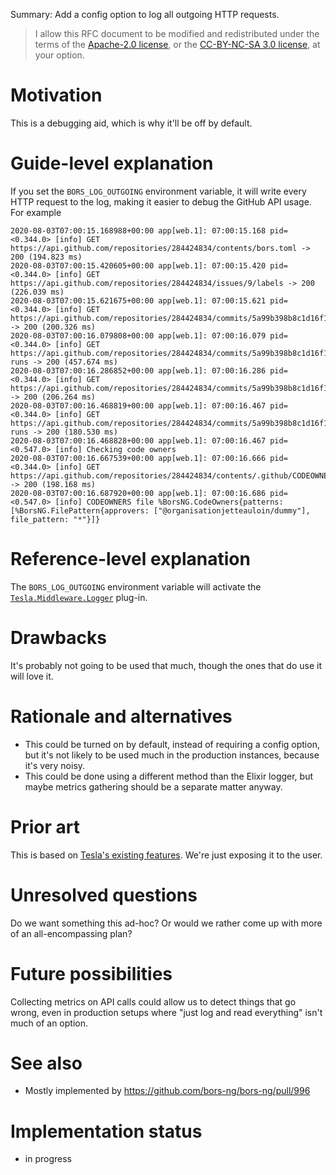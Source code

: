 Summary: Add a config option to log all outgoing HTTP requests.

<!-- RFC documents are put under a dual license, because the default license for content on this forum is CC-BY-NC-SA, while the license for bors's code is Apache 2.0 -->

> I allow this RFC document to be modified and redistributed under the terms of the [Apache-2.0 license](http://www.apache.org/licenses/LICENSE-2.0), or the [CC-BY-NC-SA 3.0 license](http://creativecommons.org/licenses/by-nc-sa/3.0/deed.en_US), at your option.

# Motivation

This is a debugging aid, which is why it'll be off by default.

# Guide-level explanation

If you set the `BORS_LOG_OUTGOING` environment variable, it will write every HTTP request to the log, making it easier to debug the GitHub API usage. For example

    2020-08-03T07:00:15.168988+00:00 app[web.1]: 07:00:15.168 pid=<0.344.0> [info] GET https://api.github.com/repositories/284424834/contents/bors.toml -> 200 (194.823 ms)
    2020-08-03T07:00:15.420605+00:00 app[web.1]: 07:00:15.420 pid=<0.344.0> [info] GET https://api.github.com/repositories/284424834/issues/9/labels -> 200 (226.039 ms)
    2020-08-03T07:00:15.621675+00:00 app[web.1]: 07:00:15.621 pid=<0.344.0> [info] GET https://api.github.com/repositories/284424834/commits/5a99b398b8c1d16f1ba5120b6670fdb31903c38f/status -> 200 (200.326 ms)
    2020-08-03T07:00:16.079808+00:00 app[web.1]: 07:00:16.079 pid=<0.344.0> [info] GET https://api.github.com/repositories/284424834/commits/5a99b398b8c1d16f1ba5120b6670fdb31903c38f/check-runs -> 200 (457.674 ms)
    2020-08-03T07:00:16.286852+00:00 app[web.1]: 07:00:16.286 pid=<0.344.0> [info] GET https://api.github.com/repositories/284424834/commits/5a99b398b8c1d16f1ba5120b6670fdb31903c38f/status -> 200 (206.264 ms)
    2020-08-03T07:00:16.468819+00:00 app[web.1]: 07:00:16.467 pid=<0.344.0> [info] GET https://api.github.com/repositories/284424834/commits/5a99b398b8c1d16f1ba5120b6670fdb31903c38f/check-runs -> 200 (180.530 ms)
    2020-08-03T07:00:16.468828+00:00 app[web.1]: 07:00:16.467 pid=<0.547.0> [info] Checking code owners
    2020-08-03T07:00:16.667539+00:00 app[web.1]: 07:00:16.666 pid=<0.344.0> [info] GET https://api.github.com/repositories/284424834/contents/.github/CODEOWNERS -> 200 (198.168 ms)
    2020-08-03T07:00:16.687920+00:00 app[web.1]: 07:00:16.686 pid=<0.547.0> [info] CODEOWNERS file %BorsNG.CodeOwners{patterns: [%BorsNG.FilePattern{approvers: ["@organisationjetteauloin/dummy"], file_pattern: "*"}]}

# Reference-level explanation

The `BORS_LOG_OUTGOING` environment variable will activate the [`Tesla.Middleware.Logger`](https://hexdocs.pm/tesla/Tesla.Middleware.Logger.html) plug-in.

# Drawbacks

It's probably not going to be used that much, though the ones that do use it will love it.

# Rationale and alternatives

* This could be turned on by default, instead of requiring a config option, but it's not likely to be used much in the production instances, because it's very noisy.
* This could be done using a different method than the Elixir logger, but maybe metrics gathering should be a separate matter anyway.

# Prior art

This is based on [Tesla's existing features](https://hexdocs.pm/tesla/Tesla.Middleware.Logger.html). We're just exposing it to the user.

# Unresolved questions

Do we want something this ad-hoc? Or would we rather come up with more of an all-encompassing plan?

# Future possibilities

Collecting metrics on API calls could allow us to detect things that go wrong, even in production setups where "just log and read everything" isn't much of an option.

# See also

* Mostly implemented by <https://github.com/bors-ng/bors-ng/pull/996>

# Implementation status

* in progress
